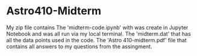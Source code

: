# Astro410-Midterm

My zip file contains
The 'midterm-code.ipynb' with was create in Jupyter Notebook and was all run via my local terminal.
The 'midterm.dat' that has all the data points used in the code.
The 'Astro 410-midterm.pdf' file that contains all answers to my questions from the assingment.
